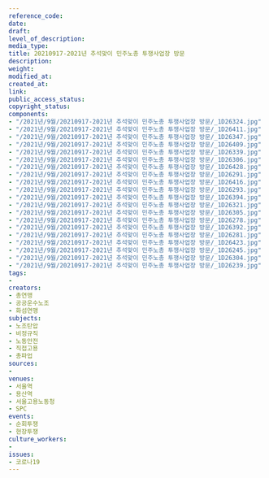 ```yaml
---
reference_code: 
date: 
draft: 
level_of_description: 
media_type: 
title: 20210917-2021년 추석맞이 민주노총 투쟁사업장 방문
description: 
weight: 
modified_at: 
created_at: 
link: 
public_access_status: 
copyright_status: 
components:
- "/2021년/9월/20210917-2021년 추석맞이 민주노총 투쟁사업장 방문/_1D26324.jpg"
- "/2021년/9월/20210917-2021년 추석맞이 민주노총 투쟁사업장 방문/_1D26411.jpg"
- "/2021년/9월/20210917-2021년 추석맞이 민주노총 투쟁사업장 방문/_1D26347.jpg"
- "/2021년/9월/20210917-2021년 추석맞이 민주노총 투쟁사업장 방문/_1D26409.jpg"
- "/2021년/9월/20210917-2021년 추석맞이 민주노총 투쟁사업장 방문/_1D26339.jpg"
- "/2021년/9월/20210917-2021년 추석맞이 민주노총 투쟁사업장 방문/_1D26306.jpg"
- "/2021년/9월/20210917-2021년 추석맞이 민주노총 투쟁사업장 방문/_1D26428.jpg"
- "/2021년/9월/20210917-2021년 추석맞이 민주노총 투쟁사업장 방문/_1D26291.jpg"
- "/2021년/9월/20210917-2021년 추석맞이 민주노총 투쟁사업장 방문/_1D26416.jpg"
- "/2021년/9월/20210917-2021년 추석맞이 민주노총 투쟁사업장 방문/_1D26293.jpg"
- "/2021년/9월/20210917-2021년 추석맞이 민주노총 투쟁사업장 방문/_1D26394.jpg"
- "/2021년/9월/20210917-2021년 추석맞이 민주노총 투쟁사업장 방문/_1D26321.jpg"
- "/2021년/9월/20210917-2021년 추석맞이 민주노총 투쟁사업장 방문/_1D26305.jpg"
- "/2021년/9월/20210917-2021년 추석맞이 민주노총 투쟁사업장 방문/_1D26278.jpg"
- "/2021년/9월/20210917-2021년 추석맞이 민주노총 투쟁사업장 방문/_1D26392.jpg"
- "/2021년/9월/20210917-2021년 추석맞이 민주노총 투쟁사업장 방문/_1D26281.jpg"
- "/2021년/9월/20210917-2021년 추석맞이 민주노총 투쟁사업장 방문/_1D26423.jpg"
- "/2021년/9월/20210917-2021년 추석맞이 민주노총 투쟁사업장 방문/_1D26245.jpg"
- "/2021년/9월/20210917-2021년 추석맞이 민주노총 투쟁사업장 방문/_1D26304.jpg"
- "/2021년/9월/20210917-2021년 추석맞이 민주노총 투쟁사업장 방문/_1D26239.jpg"
tags:
- 
creators:
- 총연맹
- 공공운수노조
- 화섬연맹
subjects:
- 노조탄압
- 비정규직
- 노동안전
- 직접고용
- 총파업
sources:
- 
venues:
- 서울역
- 용산역
- 서울고용노동청
- SPC
events:
- 순회투쟁
- 현장투쟁
culture_workers:
- 
issues:
- 코로나19
---
```

